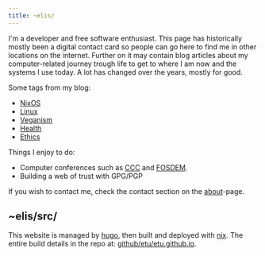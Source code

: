 ```yaml
---
title: ~elis/
---
```


I'm a developer and free software enthusiast. This page has historically
mostly been a digital contact card so people can go here to find me in other
locations on the internet. Further on it may contain blog articles about
my computer-related journey trough life to get to where I am now and the
systems I use today. A lot has changed over the years, mostly for good.

Some tags from my blog:
- [NixOS](/tags/nixos/)
- [Linux](/tags/linux/)
- [Veganism](/tags/veganism/)
- [Health](/tags/health/)
- [Ethics](/tags/ethics/)

Things I enjoy to do:
- Computer conferences such as [CCC](https://en.wikipedia.org/wiki/Chaos_Communication_Congress) and [FOSDEM](https://en.wikipedia.org/wiki/FOSDEM).
- Building a web of trust with GPG/PGP

If you wish to contact me, check the contact section on the [about](/about)-page.

## ~elis/src/

This website is managed by [hugo](https://gohugo.io/), then built and deployed
with [nix](https://nixos.org/). The entire build details in the repo at:
[github/etu/etu.github.io](https://github.com/etu/etu.github.io/).

